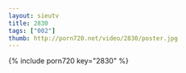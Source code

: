 ```yaml
--- 
layout: sieutv
title: 2830
tags: ["002"]
thumb: http://porn720.net/video/2830/poster.jpg
---
```

{% include porn720 key="2830" %} 
